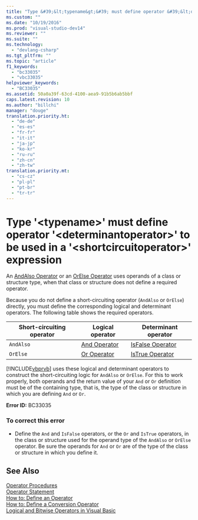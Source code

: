 ```yaml
---
title: "Type &#39;&lt;typename&gt;&#39; must define operator &#39;&lt;determinantoperator&gt;&#39; to be used in a &#39;&lt;shortcircuitoperator&gt;&#39; expression | hehe"
ms.custom: ""
ms.date: "10/19/2016"
ms.prod: "visual-studio-dev14"
ms.reviewer: ""
ms.suite: ""
ms.technology: 
  - "devlang-csharp"
ms.tgt_pltfrm: ""
ms.topic: "article"
f1_keywords: 
  - "bc33035"
  - "vbc33035"
helpviewer_keywords: 
  - "BC33035"
ms.assetid: 50a0a39f-63cd-4100-aea9-91b5b6ab5bbf
caps.latest.revision: 10
ms.author: "billchi"
manager: "douge"
translation.priority.ht: 
  - "de-de"
  - "es-es"
  - "fr-fr"
  - "it-it"
  - "ja-jp"
  - "ko-kr"
  - "ru-ru"
  - "zh-cn"
  - "zh-tw"
translation.priority.mt: 
  - "cs-cz"
  - "pl-pl"
  - "pt-br"
  - "tr-tr"
---
```

# Type &#39;&lt;typename&gt;&#39; must define operator &#39;&lt;determinantoperator&gt;&#39; to be used in a &#39;&lt;shortcircuitoperator&gt;&#39; expression
An [AndAlso Operator](../Topic/AndAlso%20Operator%20\(Visual%20Basic\).md) or an [OrElse Operator](../Topic/OrElse%20Operator%20\(Visual%20Basic\).md) uses operands of a class or structure type, when that class or structure does not define a required operator.  
  
 Because you do not define a short-circuiting operator (`AndAlso` or `OrElse`) directly, you must define the corresponding logical and determinant operators. The following table shows the required operators.  
  
|Short-circuiting operator|Logical operator|Determinant operator|  
|--------------------------------|----------------------|--------------------------|  
|`AndAlso`|[And Operator](../Topic/And%20Operator%20\(Visual%20Basic\).md)|[IsFalse Operator](../Topic/IsFalse%20Operator%20\(Visual%20Basic\).md)|  
|`OrElse`|[Or Operator](../Topic/Or%20Operator%20\(Visual%20Basic\).md)|[IsTrue Operator](../Topic/IsTrue%20Operator%20\(Visual%20Basic\).md)|  
  
 [!INCLUDE[vbprvb](../code-quality/includes/vbprvb_md.md)] uses these logical and determinant operators to construct the short-circuiting logic for `AndAlso` or `OrElse`. For this to work properly, both operands and the return value of your `And` or `Or` definition must be of the containing type, that is, the type of the class or structure in which you are defining `And` or `Or`.  
  
 **Error ID:** BC33035  
  
### To correct this error  
  
-   Define the `And` and `IsFalse` operators, or the `Or` and `IsTrue` operators, in the class or structure used for the operand type of the `AndAlso` or `OrElse` operator. Be sure the operands for `And` or `Or` are of the type of the class or structure in which you define it.  
  
## See Also  
 [Operator Procedures](../Topic/Operator%20Procedures%20\(Visual%20Basic\).md)   
 [Operator Statement](../Topic/Operator%20Statement.md)   
 [How to: Define an Operator](../Topic/How%20to:%20Define%20an%20Operator%20\(Visual%20Basic\).md)   
 [How to: Define a Conversion Operator](../Topic/How%20to:%20Define%20a%20Conversion%20Operator%20\(Visual%20Basic\).md)   
 [Logical and Bitwise Operators in Visual Basic](../Topic/Logical%20and%20Bitwise%20Operators%20in%20Visual%20Basic.md)